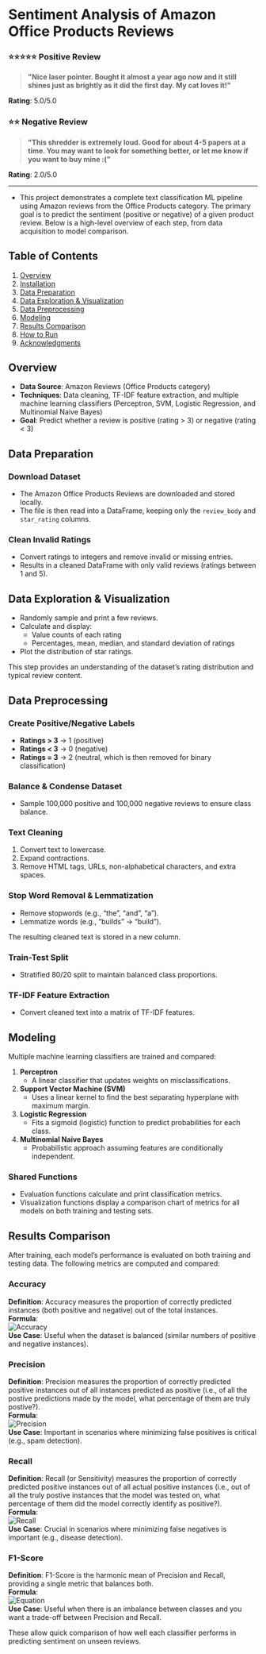 # Sentiment Analysis of Amazon Office Products Reviews

### ⭐⭐⭐⭐⭐ Positive Review

> **"Nice laser pointer. Bought it almost a year ago now and it still shines just as brightly as it did the first day. My cat loves it!"**

**Rating**: 5.0/5.0

### ⭐⭐ Negative Review

> **"This shredder is extremely loud. Good for about 4-5 papers at a time. You may want to look for something better, or let me know if you want to buy mine :("**

**Rating**: 2.0/5.0

---

- This project demonstrates a complete text classification ML pipeline using Amazon reviews from the Office Products category. The primary goal is to predict the sentiment (positive or negative) of a given product review. Below is a high-level overview of each step, from data acquisition to model comparison.

## Table of Contents

1. [Overview](#overview)
2. [Installation](#installation)
3. [Data Preparation](#data-preparation)
4. [Data Exploration & Visualization](#data-exploration--visualization)
5. [Data Preprocessing](#data-preprocessing)
6. [Modeling](#modeling)
7. [Results Comparison](#results-comparison)
8. [How to Run](#how-to-run)
9. [Acknowledgments](#acknowledgments)

## Overview

- **Data Source**: Amazon Reviews (Office Products category)
- **Techniques**: Data cleaning, TF-IDF feature extraction, and multiple machine learning classifiers (Perceptron, SVM, Logistic Regression, and Multinomial Naive Bayes)
- **Goal**: Predict whether a review is positive (rating > 3) or negative (rating < 3)

## Data Preparation

### Download Dataset

- The Amazon Office Products Reviews are downloaded and stored locally.
- The file is then read into a DataFrame, keeping only the `review_body` and `star_rating` columns.

### Clean Invalid Ratings

- Convert ratings to integers and remove invalid or missing entries.
- Results in a cleaned DataFrame with only valid reviews (ratings between 1 and 5).

## Data Exploration & Visualization

- Randomly sample and print a few reviews.
- Calculate and display:
  - Value counts of each rating
  - Percentages, mean, median, and standard deviation of ratings
- Plot the distribution of star ratings.

This step provides an understanding of the dataset’s rating distribution and typical review content.

## Data Preprocessing

### Create Positive/Negative Labels

- **Ratings > 3** → 1 (positive)
- **Ratings < 3** → 0 (negative)
- **Ratings = 3** → 2 (neutral, which is then removed for binary classification)

### Balance & Condense Dataset

- Sample 100,000 positive and 100,000 negative reviews to ensure class balance.

### Text Cleaning

1. Convert text to lowercase.
2. Expand contractions.
3. Remove HTML tags, URLs, non-alphabetical characters, and extra spaces.

### Stop Word Removal & Lemmatization

- Remove stopwords (e.g., “the”, “and”, “a”).
- Lemmatize words (e.g., “builds” → “build”).

The resulting cleaned text is stored in a new column.

### Train-Test Split

- Stratified 80/20 split to maintain balanced class proportions.

### TF-IDF Feature Extraction

- Convert cleaned text into a matrix of TF-IDF features.

## Modeling

Multiple machine learning classifiers are trained and compared:

1. **Perceptron**
   - A linear classifier that updates weights on misclassifications.
2. **Support Vector Machine (SVM)**
   - Uses a linear kernel to find the best separating hyperplane with maximum margin.
3. **Logistic Regression**
   - Fits a sigmoid (logistic) function to predict probabilities for each class.
4. **Multinomial Naive Bayes**
   - Probabilistic approach assuming features are conditionally independent.

### Shared Functions

- Evaluation functions calculate and print classification metrics.
- Visualization functions display a comparison chart of metrics for all models on both training and testing sets.

## Results Comparison

After training, each model’s performance is evaluated on both training and testing data. The following metrics are computed and compared:

### Accuracy

**Definition**: Accuracy measures the proportion of correctly predicted instances (both positive and negative) out of the total instances.  
**Formula**:  
![Accuracy](<https://latex.codecogs.com/png.latex?\bg_gray\text{Accuracy}=\frac{\text{True%20Positives%20(TP)}+\text{True%20Negatives%20(TN)}}{\text{Total%20Instances}}>)  
**Use Case**: Useful when the dataset is balanced (similar numbers of positive and negative instances).

### Precision

**Definition**: Precision measures the proportion of correctly predicted positive instances out of all instances predicted as positive (i.e., of all the postive predictions made by the model, what percentage of them are truly postive?).  
**Formula**:  
![Precision](<https://latex.codecogs.com/png.latex?\bg_gray\text{Precision}=\frac{\text{True%20Positives%20(TP)}}{\text{True%20Positives%20(TP)}+\text{False%20Positives%20(FP)}}>)  
**Use Case**: Important in scenarios where minimizing false positives is critical (e.g., spam detection).

### Recall

**Definition**: Recall (or Sensitivity) measures the proportion of correctly predicted positive instances out of all actual positive instances (i.e., out of all the truly postive instances that the model was tested on, what percentage of them did the model correctly identify as positive?).  
**Formula**:  
![Recall](<https://latex.codecogs.com/png.latex?\bg_gray\text{Recall}=\frac{\text{True%20Positives%20(TP)}}{\text{True%20Positives%20(TP)}+\text{False%20Negatives%20(FN)}}>)  
**Use Case**: Crucial in scenarios where minimizing false negatives is important (e.g., disease detection).

### F1-Score

**Definition**: F1-Score is the harmonic mean of Precision and Recall, providing a single metric that balances both.  
**Formula**:  
![Equation](https://latex.codecogs.com/png.latex?\bg_gray\text{F1-Score}=2\cdot\frac{\text{Precision}\cdot\text{Recall}}{\text{Precision}+\text{Recall}})  
**Use Case**: Useful when there is an imbalance between classes and you want a trade-off between Precision and Recall.

These allow quick comparison of how well each classifier performs in predicting sentiment on unseen reviews.
